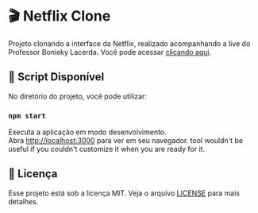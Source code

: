 # 🎬 Netflix Clone

Projeto clonando a interface da Netflix, realizado acompanhando a live do Professor Bonieky Lacerda.
Você pode acessar [clicando aqui](https://netflix-clone-pi-lovat.vercel.app/).

## 📜 Script Disponível

No diretório do projeto, você pode utilizar:

### `npm start`

Executa a aplicação em modo desenvolvimento.\
Abra [http://localhost:3000](http://localhost:3000) para ver em seu navegador.
tool wouldn't be useful if you couldn't customize it when you are ready for it.

## 📄 Licença

Esse projeto está sob a licença MIT. Veja o arquivo [LICENSE](LICENSE.md) para mais detalhes.

<br />
